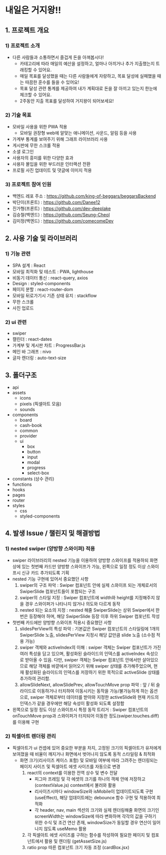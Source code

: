 # 내일은 거지왕!!
## 1. 프로젝트 개요
### 1) 프로젝트 소개
- 다른 사람들과 소통하면서 즐겁게 돈을 아껴봅시다! 
    - 카테고리에 따라 매일의 예산을 설정하고, 얼마나 아끼거나 추가 지출했는지 트래킹할 수 있어요.
    - 매일 목표를 달성했을 때는 다른 사람들에게 자랑하고, 목표 달성에 실패했을 때는 따끔한 훈수를 들을 수 있어요!
    - 목표 달성 관련 통계를 제공하여 내가 계획대로 돈을 잘 아끼고 있는지 한눈에 체크할 수 있어요.
    - 2주동안 지출 목표를 달성하여 거지왕이 되어보세요!

### 2) 기술 목표
- 모바일 사용을 위한 PWA 적용
    - 모바일 권장형 web에 알맞는 애니메이션, 사운드, 알림 등을 사용
- 가계부 통계를 보여주기 위해 그래프 라이브러리 사용
- 게시판에 무한 스크롤 적용
- 소셜 로그인
- 사용자의 흥미를 위한 다양한 효과
- 사용자 몰입을 위한 부드러운 인터랙션 전환
- 프로필 사진 업데이트 및 댓글에 이미지 적용

### 3) 프로젝트 참여 인원
- 백엔드 레포 주소 : https://github.com/king-of-beggars/beggarsBackend
- 박단이(프론트) : https://github.com/Danee12
- 진가형(프론트) : https://github.com/dev-deeplake
- 김승철(백엔드) : https://github.com/Seung-Cheol
- 김미정(백엔드) : https://github.com/comecomeDev

## 2. 사용 기술 및 라이브러리
### 1) 기능 관련
- SPA 설계 : React
- 모바일 최적화 및 테스트 : PWA, lighthouse
- 비동기 데이터 통신 : react-query, axios
- Design : styled-components
- 페이지 분할 : react-router-dom
- 모바일 뒤로가기시 기존 상태 유지 : stackflow
- 무한 스크롤
- 사진 업로드
### 2) ui 관련
- swiper
- 캘린더 : react-dates
- 가계부 및 게시판 차트 : ProgressBar.js
- 메인 바 그래프 : nivo
- 글자 렌더링 : auto-text-size

## 3. 폴더구조
- api
- assets
    + icons
    + pixels (픽셀아트 모음)
    + sounds
- components
    + board
    + cash-book
    + common
    + provider
    + ui
        * box
        * button
        * input
        * modal
        * progress
        * select-box
- constants (상수 관리)
- functions
- hooks
- pages
- router
- styles
    + css
    + styled-components


## 4. 발생 Issue / 챌린지 및 해결방법
### 1) nested swiper (양방향 스와이퍼) 적용
- swiper 라이브러리의 nested 기능을 이용하여 양방향 스와이프를 적용하되 화면상에 있는 첫번째 카드만 양방향 스와이프가 가능, 왼쪽으로 일정 정도 이상 스와이프시 신규 카드 추가되도록 기획
- nested 기능 구현에 있어서 중요했던 사항
  1. swiper의 구조 파악 : Swiper 컴포넌트 안에 실제 스와이프 되는 개체로서의 SwiperSlide 컴포넌트들이 포함되는 구조
  2. swiper의 스타일 지정 : Swiper 컴포넌트에 width와 height를 지정해주지 않을 경우 스와이퍼가 나타나지 않거나 의도와 다르게 동작
  3. nested 되는 요소의 지정 : nested 해줄 SwiperSlide는 상위 Swiper에서 한 번은 등장해야 하며, 해당 SwiperSlide 등장 이후 하위 Swiper 컴포넌트 작성
- 첫번째 카드에만 양방향 스와이프 적용시 중요했던 사항
  1. slidesPerView의 특성 파악 : 기본값은 Swiper 컴포넌트의 스타일링에 1개의 SwiperSlide 노출, slidesPerView 지정시 해당 값만큼 slide 노출 (소수점 적용 가능)
  2. swiper 객체와 activeIndex의 이해 : swiper 객체는 Swiper 컴포넌트가 가진 여러 특성을 담고 있으며, 활성화된 슬라이드의 인덱스를 activeIndex 속성으로 받아올 수 있음. 다만, swiper 객체는 Swiper 컴포넌트 안에서만 살아있으므로 해당 객체를 바깥에서 읽어오기 위해 swiper 상태를 추가해주었으며, 현재 활성화된 슬라이드의 인덱스를 저장하기 위한 목적으로 activeSlide 상태를 추가하여 관리함.
  4. allowSlideNext, allowSlidePrev, allowTouchMove prop 파악 : 앞 / 뒤 슬라이드로 이동하거나 터치하여 이동시키는 동작을 가능/불가능하게 하는 옵션으로, swiper 객체로부터 데이터를 받아와 지정한 activeSlide와 현재 카드의 인덱스가 같을 경우에만 해당 속성이 활성화 되도록 설정함
- 왼쪽으로 일정 정도 이상 스와이프시 특정 동작 트리거 : Swiper 컴포넌트의 onTouchMove prop과 스와이퍼가 터치되어 이동한 정도(swiper.touches.diff)를 이용해 구현
### 2) 픽셀아트 렌더링 관리
- 픽셀아트가 ui 컨셉에 있어 중요한 부분을 차지, 고정된 크기의 픽셀아트가 유저에게 보여졌을 때 비율이 깨지거나 화면에서 벗어나지 않도록 동적 스타일링 & 최적화
  - 화면 크기(리사이즈 케이스 포함) 및 모바일 여부에 따라 그려주는 렌더링되는 페이지 사이즈 및 픽셀아트 에셋 사이즈를 자동으로 변경
    1. react의 context를 이용한 전역 상수 및 변수 전달
       - 피그마 프레임 및 각 에셋의 크기를 하나의 객체 안에 저장하고(contextValue.js) context에서 불러와 활용
       - 리사이즈시마다 windowSize와 isMobile이 업데이트되도록 구현(useEffect), 해당 업데이트에는 debounce 함수 구현 및 적용하여 최적화
       - 각 header, nav, main 섹션의 크기와 실제 렌더링해줄 화면의 크기인 screenWidth는 windowSize에 따라 변화하며 각각의 값을 구하기 위한 수식 및 조건 연산 존재, windowSize가 동일할 경우 연산이 일어나지 않도록 useMemo 활용
    2. 각 픽셀아트 에셋 사이즈를 구하는 함수를 작성하여 필요한 페이지 및 컴포넌트에서 활용 및 렌더링 (getAssetSize.js)
    3. ratio prop 따른 컴포넌트 크기 자동 조정 (cardBox.jsx)
